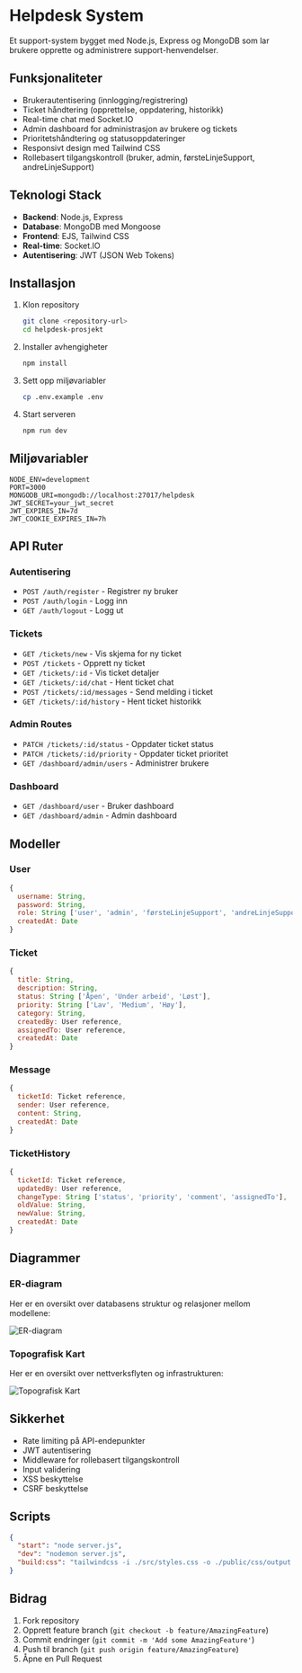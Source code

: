 # Helpdesk System

Et support-system bygget med Node.js, Express og MongoDB som lar brukere opprette og administrere support-henvendelser.

## Funksjonaliteter

- Brukerautentisering (innlogging/registrering)
- Ticket håndtering (opprettelse, oppdatering, historikk)
- Real-time chat med Socket.IO
- Admin dashboard for administrasjon av brukere og tickets
- Prioritetshåndtering og statusoppdateringer
- Responsivt design med Tailwind CSS
- Rollebasert tilgangskontroll (bruker, admin, førsteLinjeSupport, andreLinjeSupport)

## Teknologi Stack

- **Backend**: Node.js, Express
- **Database**: MongoDB med Mongoose
- **Frontend**: EJS, Tailwind CSS
- **Real-time**: Socket.IO
- **Autentisering**: JWT (JSON Web Tokens)

## Installasjon

1. Klon repository
   ```bash
   git clone <repository-url>
   cd helpdesk-prosjekt
   ```

2. Installer avhengigheter
   ```bash
   npm install
   ```

3. Sett opp miljøvariabler
   ```bash
   cp .env.example .env
   ```

4. Start serveren
   ```bash
   npm run dev
   ```

## Miljøvariabler

```env
NODE_ENV=development
PORT=3000
MONGODB_URI=mongodb://localhost:27017/helpdesk
JWT_SECRET=your_jwt_secret
JWT_EXPIRES_IN=7d
JWT_COOKIE_EXPIRES_IN=7h
```

## API Ruter

### Autentisering
- `POST /auth/register` - Registrer ny bruker
- `POST /auth/login` - Logg inn
- `GET /auth/logout` - Logg ut

### Tickets
- `GET /tickets/new` - Vis skjema for ny ticket
- `POST /tickets` - Opprett ny ticket
- `GET /tickets/:id` - Vis ticket detaljer
- `GET /tickets/:id/chat` - Hent ticket chat
- `POST /tickets/:id/messages` - Send melding i ticket
- `GET /tickets/:id/history` - Hent ticket historikk

### Admin Routes
- `PATCH /tickets/:id/status` - Oppdater ticket status
- `PATCH /tickets/:id/priority` - Oppdater ticket prioritet
- `GET /dashboard/admin/users` - Administrer brukere

### Dashboard
- `GET /dashboard/user` - Bruker dashboard
- `GET /dashboard/admin` - Admin dashboard

## Modeller

### User
```javascript
{
  username: String,
  password: String,
  role: String ['user', 'admin', 'førsteLinjeSupport', 'andreLinjeSupport'],
  createdAt: Date
}
```

### Ticket
```javascript
{
  title: String,
  description: String,
  status: String ['Åpen', 'Under arbeid', 'Løst'],
  priority: String ['Lav', 'Medium', 'Høy'],
  category: String,
  createdBy: User reference,
  assignedTo: User reference,
  createdAt: Date
}
```

### Message
```javascript
{
  ticketId: Ticket reference,
  sender: User reference,
  content: String,
  createdAt: Date
}
```

### TicketHistory
```javascript
{
  ticketId: Ticket reference,
  updatedBy: User reference,
  changeType: String ['status', 'priority', 'comment', 'assignedTo'],
  oldValue: String,
  newValue: String,
  createdAt: Date
}
```

## Diagrammer

### ER-diagram
Her er en oversikt over databasens struktur og relasjoner mellom modellene:

![ER-diagram](https://github.com/user-attachments/assets/c1e7bf96-7614-4643-b3ec-a803cd20a61f)


### Topografisk Kart
Her er en oversikt over nettverksflyten og infrastrukturen:

![Topografisk Kart](<img width="1280" alt="topograf" src="https://github.com/user-attachments/assets/2c1c7b70-e3b7-4b5e-9e91-5eed4e47e010" />)


## Sikkerhet

- Rate limiting på API-endepunkter
- JWT autentisering
- Middleware for rollebasert tilgangskontroll
- Input validering
- XSS beskyttelse
- CSRF beskyttelse

## Scripts

```json
{
  "start": "node server.js",
  "dev": "nodemon server.js",
  "build:css": "tailwindcss -i ./src/styles.css -o ./public/css/output.css --watch"
}
```

## Bidrag

1. Fork repository
2. Opprett feature branch (`git checkout -b feature/AmazingFeature`)
3. Commit endringer (`git commit -m 'Add some AmazingFeature'`)
4. Push til branch (`git push origin feature/AmazingFeature`)
5. Åpne en Pull Request
